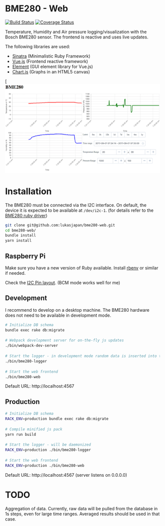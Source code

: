 # BME280 - Web

[![Build Status](https://travis-ci.org/lukasjapan/bme280-web.svg?branch=master)](https://travis-ci.org/lukasjapan/bme280-web)
[![Coverage Status](https://coveralls.io/repos/github/lukasjapan/bme280-web/badge.svg?branch=master)](https://coveralls.io/github/lukasjapan/bme280-web?branch=master)

Temperature, Humidity and Air pressure logging/visualization with the Bosch BME280 sensor. The frontend is reactive and uses live updates.

The following libraries are used:

- [Sinatra](http://www.sinatrarb.com/) (Minimalistic Ruby Framework)
- [Vue.js](https://vuejs.org/index.html) (Frontend reactive framework)
- [Element](http://element.eleme.io/#/en-US) (GUI element library for Vue.js)
- [Chart.js](http://www.chartjs.org/) (Graphs in an HTML5 canvas)

[![BME280](bme280.png)

# Installation

The BME280 must be connected via the I2C interface.
On default, the device it is expected to be available at `/dev/i2c-1`. (for details refer to the [BME280 ruby driver](https://github.com/lukasjapan/i2c-bme280))

```bash
git clone git@github.com:lukasjapan/bme280-web.git
cd bme280-web/
bundle install
yarn install
```

## Raspberry Pi

Make sure you have a new version of Ruby available.
Install [rbenv](https://gist.github.com/blacktm/8302741) or similar if needed.

Check the [I2C Pin layout](https://pinout.xyz/pinout/i2c).
(BCM mode works well for me)

## Development

I recommend to develop on a desktop machine.
The BME280 hardware does not need to be available in development mode.

```bash
# Initialize DB schema
bundle exec rake db:migrate

# Webpack development server for on-the-fly js updates
./bin/webpack-dev-server

# Start the logger - in development mode random data is inserted into the database
./bin/bme280-logger

# Start the web frontend
./bin/bme280-web
```

Default URL: http://localhost:4567

## Production

```bash
# Initialize DB schema
RACK_ENV=production bundle exec rake db:migrate

# Compile minified js pack
yarn run build

# Start the logger - will be daemonized
RACK_ENV=production ./bin/bme280-logger

# Start the web frontend
RACK_ENV=production ./bin/bme280-web
```

Default URL: http://localhost:4567 (server listens on 0.0.0.0)

# TODO

Aggregation of data.
Currently, raw data will be pulled from the database in 1s steps, even for large time ranges.
Averaged results should be used in that case.
